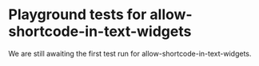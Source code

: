 # Playground tests for allow-shortcode-in-text-widgets
We are still awaiting the first test run for allow-shortcode-in-text-widgets.
